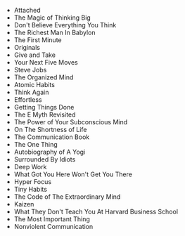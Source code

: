 - Attached 
- The Magic of Thinking Big 
- Don't Believe Everything You Think 
- The Richest Man In Babylon 
- The First Minute 
- Originals 
- Give and Take 
- Your Next Five Moves 
- Steve Jobs 
- The Organized Mind 
- Atomic Habits
- Think Again
- Effortless
- Getting Things Done
- The E Myth Revisited
- The Power of Your Subconscious Mind 
- On The Shortness of Life 
- The Communication Book 
- The One Thing 
- Autobiography of A Yogi
- Surrounded By Idiots
- Deep Work
- What Got You Here Won't Get You There
- Hyper Focus
- Tiny Habits
- The Code of The Extraordinary Mind
- Kaizen
- What They Don't Teach You At Harvard Business School
- The Most Important Thing
- Nonviolent Communication